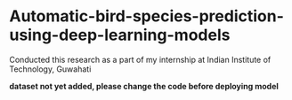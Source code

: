 # Automatic-bird-species-prediction-using-deep-learning-models
Conducted this research as a part of my internship at Indian Institute of Technology, Guwahati

**dataset not yet added, please change the code before deploying model**

